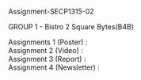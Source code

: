  Assignment-SECP1315-02

GROUP 1 - Bistro 2 Square Bytes(B4B)

Assignments 1 (Poster) : <br>
Assignment 2 (Video) : <br>
Assignment 3 (Report) : <br>
Assignment 4 (Newsletter) : <br>
